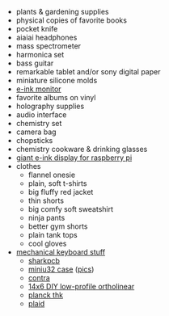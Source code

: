 
- plants & gardening supplies
- physical copies of favorite books
- pocket knife
- aiaiai headphones
- mass spectrometer
- harmonica set
- bass guitar
- remarkable tablet and/or sony digital paper
- miniature silicone molds
- [e-ink monitor](http://dasungtech.com/english/detail/id/220)
- favorite albums on vinyl
- holography supplies
- audio interface
- chemistry set
- camera bag
- chopsticks
- chemistry cookware & drinking glasses
- [giant e-ink display for raspberry pi](https://shopkits.eink.com/product/13-3%cb%9d-epaper-display-ed133ut2/)
- clothes
  - flannel onesie
  - plain, soft t-shirts
  - big fluffy red jacket
  - thin shorts
  - big comfy soft sweatshirt
  - ninja pants
  - better gym shorts
  - plain tank tops
  - cool gloves
- [mechanical keyboard stuff](https://github.com/BenRoe/awesome-mechanical-keyboard)
  - [sharkpcb](https://raw.githubusercontent.com/Gondolindrim/SharkPCB/master/renders/backRender.png)
  - [miniu32 case](https://github.com/wizarddata/Miuni32-Case) ([pics](https://camo.githubusercontent.com/493332147fbe1cf678d26f0eb67fb74b21e3d938/68747470733a2f2f707265766965772e726564642e69742f646135657935667866797032312e6a70673f77696474683d3936302663726f703d736d617274266175746f3d7765627026733d34373065633331636434616437363064643330633136353931373430623233386661386135396363))
  - [contra](https://github.com/ai03-2725/Contra)
  - [14x6 DIY low-profile ortholinear](https://www.reddit.com/r/MechanicalKeyboards/comments/8sy17h/diy_low_profile_ortho/)
  - [planck thk](https://github.com/olkb/planck_thk)
  - [plaid](https://github.com/hsgw/plaid)


  
